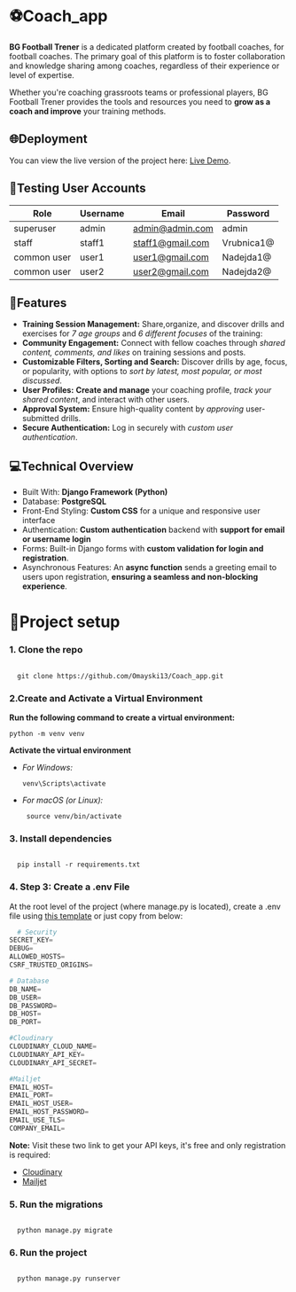 # ⚽Coach_app

**BG Football Trener** is a dedicated platform created by football coaches, for football coaches. The primary goal of this platform is to foster collaboration and knowledge sharing among coaches, regardless of their experience or level of expertise. 

Whether you're coaching grassroots teams or professional players, BG Football Trener provides the tools and resources you need to **grow as a coach and improve** your training methods.

## 🌐Deployment
You can view the live version of the project here: [Live Demo](https://bg-trener-bbe3fjc8g0aqgsbz.italynorth-01.azurewebsites.net/).


## 🔧Testing User Accounts
| Role | Username | Email | Password |
|----------|----------|----------|----------|
| superuser | admin | admin@admin.com | admin |
| staff | staff1 | staff1@gmail.com | Vrubnica1@ |
|common user| user1| user1@gmail.com | Nadejda1@ |
|common user| user2| user2@gmail.com | Nadejda2@ |

## 🌟Features
- **Training Session Management:** Share,organize, and discover drills and exercises for *7 age groups* and *6 different focuses* of the training:
- **Community Engagement:** Connect with fellow coaches through *shared content, comments, and likes* on training sessions and posts.
- **Customizable Filters, Sorting and Search:** Discover drills by age, focus, or popularity, with options to *sort by latest, most popular, or most discussed*.
- **User Profiles:** **Create and manage** your coaching profile, *track your shared content*, and interact with other users.
- **Approval System:** Ensure high-quality content by *approving* user-submitted drills.
- **Secure Authentication:** Log in securely with *custom user authentication*.

## 💻Technical Overview
- Built With: **Django Framework (Python)**
- Database: **PostgreSQL**
- Front-End Styling: **Custom CSS** for a unique and responsive user interface
- Authentication: **Custom authentication** backend with **support for email or username login**
- Forms: Built-in Django forms with **custom validation for login and registration**.
- Asynchronous Features: An **async function** sends a greeting email to users upon registration, **ensuring a seamless and non-blocking experience**.


# 🚀Project setup

### 1. Clone the repo
   
  ```terminal

    git clone https://github.com/Omayski13/Coach_app.git

  ```

### 2.Create and Activate a Virtual Environment
**Run the following command to create a virtual environment:**

   ```terminal
   python -m venv venv

   ```
**Activate the virtual environment**
- *For Windows:*
   ```
   venv\Scripts\activate
   ```

- *For macOS (or Linux):*
  ```
   source venv/bin/activate
   ```

### 3. Install dependencies
 
   ```terminal
   
     pip install -r requirements.txt
  
   ```

### 4. Step 3: Create a .env File
At the root level of the project (where manage.py is located), create a .env file using [this template](https://github.com/Omayski13/Coach_app/blob/main/.env.template) or just copy from below:

  ```py
    # Security
SECRET_KEY=
DEBUG=
ALLOWED_HOSTS=
CSRF_TRUSTED_ORIGINS=

# Database
DB_NAME=
DB_USER=
DB_PASSWORD=
DB_HOST=
DB_PORT=

#Cloudinary
CLOUDINARY_CLOUD_NAME=
CLOUDINARY_API_KEY=
CLOUDINARY_API_SECRET=

#Mailjet
EMAIL_HOST=
EMAIL_PORT=
EMAIL_HOST_USER=
EMAIL_HOST_PASSWORD=
EMAIL_USE_TLS=
COMPANY_EMAIL=
  ```
**Note:** Visit these two link to get your API keys, it's free and only registration is required:
   - [Cloudinary](https://cloudinary.com/)
   - [Mailjet](https://www.mailjet.com/)


### 5. Run the migrations

  ```terminal

    python manage.py migrate

  ```

### 6. Run the project

  ```terminal

    python manage.py runserver

  ```
